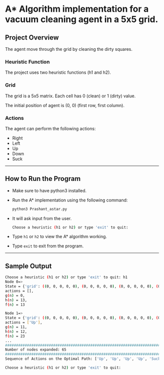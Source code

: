 # A\* Algorithm implementation for a vacuum cleaning agent in a 5x5 grid.

## **Project Overview**
The agent move through the grid by cleaning the dirty squares.

### Heuristic Function
The project uses two heuristic functions (h1 and h2).

### Grid
The grid is a 5x5 matrix. Each cell has 0 (clean) or 1 (dirty) value.

The initial position of agent is (0, 0) (first row, first column).

### Actions

The agent can perform the following actions:
- Right
- Left
- Up
- Down
- Suck


---

## How to Run the Program
- Make sure to have python3 installed.
- Run the A\* implementation using the following command:

   ```bash
   python3 Prashant_astar.py
   ```
- It will ask input from the user.

  ```bash
  Choose a heuristic (h1 or h2) or type 'exit' to quit:
  ```
- Type `h1` or `h2` to view the A\* algorithm working.
- Type `exit` to exit from the program.

---
## Sample Output

```bash
Choose a heuristic (h1 or h2) or type 'exit' to quit: h1
Node 0=> 
State = {'grid': ((0, 0, 0, 0, 0), (0, 0, 0, 0, 0), (0, 0, 0, 0, 0), (0, 0, 0, 0, 0), (1, 1, 1, 1, 1)), 'position': (0, 0)}, 
actions = [], 
g(n) = 0, 
h(n) = 13, 
f(n) = 13

Node 1=> 
State = {'grid': ((0, 0, 0, 0, 0), (0, 0, 0, 0, 0), (0, 0, 0, 0, 0), (0, 0, 0, 0, 0), (1, 1, 1, 1, 1)), 'position': (1, 0)}, 
actions = ['Up'], 
g(n) = 11, 
h(n) = 12, 
f(n) = 23
...
########################################################################
Number of nodes expanded: 65
########################################################################
Sequence of Actions on the Optimal Path: ['Up', 'Up', 'Up', 'Up', 'Suck', 'Right', 'Suck', 'Right', 'Suck', 'Right', 'Suck', 'Right', 'Suck']

Choose a heuristic (h1 or h2) or type 'exit' to quit: 
```
